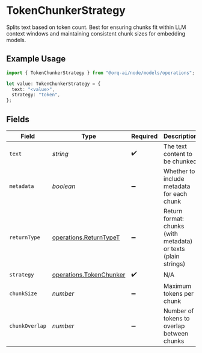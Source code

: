# TokenChunkerStrategy

Splits text based on token count. Best for ensuring chunks fit within LLM context windows and maintaining consistent chunk sizes for embedding models.

## Example Usage

```typescript
import { TokenChunkerStrategy } from "@orq-ai/node/models/operations";

let value: TokenChunkerStrategy = {
  text: "<value>",
  strategy: "token",
};
```

## Fields

| Field                                                              | Type                                                               | Required                                                           | Description                                                        |
| ------------------------------------------------------------------ | ------------------------------------------------------------------ | ------------------------------------------------------------------ | ------------------------------------------------------------------ |
| `text`                                                             | *string*                                                           | :heavy_check_mark:                                                 | The text content to be chunked                                     |
| `metadata`                                                         | *boolean*                                                          | :heavy_minus_sign:                                                 | Whether to include metadata for each chunk                         |
| `returnType`                                                       | [operations.ReturnTypeT](../../models/operations/returntypet.md)   | :heavy_minus_sign:                                                 | Return format: chunks (with metadata) or texts (plain strings)     |
| `strategy`                                                         | [operations.TokenChunker](../../models/operations/tokenchunker.md) | :heavy_check_mark:                                                 | N/A                                                                |
| `chunkSize`                                                        | *number*                                                           | :heavy_minus_sign:                                                 | Maximum tokens per chunk                                           |
| `chunkOverlap`                                                     | *number*                                                           | :heavy_minus_sign:                                                 | Number of tokens to overlap between chunks                         |